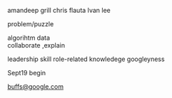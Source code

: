 amandeep grill
chris flauta
Ivan lee

problem/puzzle

algorihtm
data  
collaborate ,explain

leadership skill
role-related knowledege
googleyness

Sept19 begin

buffs@google.com
